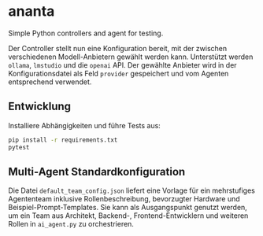 # ananta

Simple Python controllers and agent for testing.

Der Controller stellt nun eine Konfiguration bereit, mit der zwischen
verschiedenen Modell-Anbietern gewählt werden kann. Unterstützt werden
``ollama``, ``lmstudio`` und die ``openai`` API. Der gewählte Anbieter wird in
der Konfigurationsdatei als Feld ``provider`` gespeichert und vom Agenten
entsprechend verwendet.

## Entwicklung

Installiere Abhängigkeiten und führe Tests aus:

```bash
pip install -r requirements.txt
pytest
```

## Multi-Agent Standardkonfiguration

Die Datei `default_team_config.json` liefert eine Vorlage für ein mehrstufiges Agententeam
inklusive Rollenbeschreibung, bevorzugter Hardware und Beispiel-Prompt-Templates.
Sie kann als Ausgangspunkt genutzt werden, um ein Team aus Architekt, Backend-,
Frontend-Entwicklern und weiteren Rollen in `ai_agent.py` zu orchestrieren.
